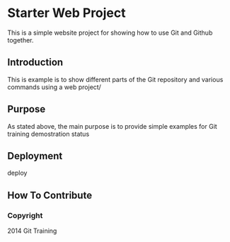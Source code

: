 # Starter Web Project


This is a simple website project for showing how to use Git and Github  together.

## Introduction

This is example is to show different parts of the Git repository and various commands using a web project/

## Purpose

As stated above, the main purpose is to provide simple examples for Git training demostration status

## Deployment

deploy

## How To Contribute

### Copyright

2014 Git Training

